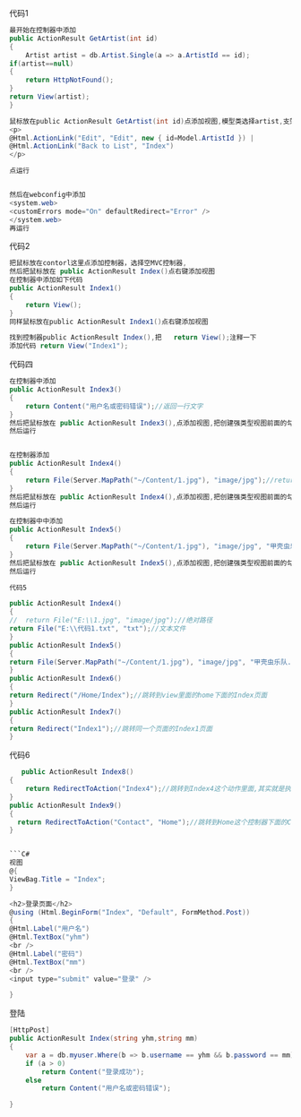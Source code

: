 
代码1
```C#
最开始在控制器中添加
public ActionResult GetArtist(int id)
{
    Artist artist = db.Artist.Single(a => a.ArtistId == id);
if(artist==null)
{
    return HttpNotFound();
}
return View(artist);
}

鼠标放在public ActionResult GetArtist(int id)点添加视图,模型类选择artist,支架模版选择detail,生成视图后删掉如下代码
<p>
@Html.ActionLink("Edit", "Edit", new { id=Model.ArtistId }) |
@Html.ActionLink("Back to List", "Index")
</p>

点运行


然后在webconfig中添加
<system.web>
<customErrors mode="On" defaultRedirect="Error" />
</system.web>
再运行
```

代码2
```C#
把鼠标放在contorl这里点添加控制器，选择空MVC控制器,
然后把鼠标放在 public ActionResult Index()点右键添加视图
在控制器中添加如下代码
public ActionResult Index1()
{
    return View();
}
同样鼠标放在public ActionResult Index1()点右键添加视图

找到控制器public ActionResult Index(),把   return View();注释一下
添加代码 return View("Index1");     
```

代码四
```C#
在控制器中添加
public ActionResult Index3()
{
    return Content("用户名或密码错误");//返回一行文字
}
然后把鼠标放在 public ActionResult Index3(),点添加视图,把创建强类型视图前面的勾去掉
然后运行


在控制器添加
public ActionResult Index4()
{
    return File(Server.MapPath("~/Content/1.jpg"), "image/jpg");//return file代表返回的是文件，Server.MapPath代表找文件的路径，~代表相对路径,image/jpg代表文件格式
}
然后把鼠标放在 public ActionResult Index4(),点添加视图,把创建强类型视图前面的勾去掉
然后运行

在控制器中中添加
public ActionResult Index5()
{
    return File(Server.MapPath("~/Content/1.jpg"), "image/jpg", "甲壳虫乐队.jpg");//return file代表返回的是文件，Server.MapPath代表找文件的路径，~代表相对路径,image/jpg代表文件格式，甲壳虫乐队.jpg代表下载文件名
}
然后把鼠标放在 public ActionResult Index5(),点添加视图,把创建强类型视图前面的勾去掉
然后运行                       
```


```C#
代码5

public ActionResult Index4()
{
//  return File("E:\\1.jpg", "image/jpg");//绝对路径
return File("E:\\代码1.txt", "txt");//文本文件
}
public ActionResult Index5()
{
return File(Server.MapPath("~/Content/1.jpg"), "image/jpg", "甲壳虫乐队.jpg");//return file代表返回的是文件，Server.MapPath代表找文件的路径，~代表相对路径,image/jpg代表文件格式，甲壳虫乐队.jpg代表下载文件名
}
public ActionResult Index6()
{
return Redirect("/Home/Index");//跳转到view里面的home下面的Index页面
}
public ActionResult Index7()
{
return Redirect("Index1");//跳转同一个页面的Index1页面
}      
```

代码6                                                 
```C#
   public ActionResult Index8()
{
    return RedirectToAction("Index4");//跳转到Index4这个动作里面,其实就是执行动作index4.跳转到当前控制器的一个控制器动作
}
public ActionResult Index9()
{
  return RedirectToAction("Contact", "Home");//跳转到Home这个控制器下面的Contact动作,跳转到其他的控制器的一个控制器动作
}                                                                                                                                                                                  ```


```C#
视图
@{
ViewBag.Title = "Index";
}

<h2>登录页面</h2>
@using (Html.BeginForm("Index", "Default", FormMethod.Post))
{
@Html.Label("用户名")
@Html.TextBox("yhm")
<br />
@Html.Label("密码")
@Html.TextBox("mm")
<br />
<input type="submit" value="登录" />

}              
```


登陆
```C#
[HttpPost]
public ActionResult Index(string yhm,string mm)
{
    var a = db.myuser.Where(b => b.username == yhm && b.password == mm).Count();
    if (a > 0)
        return Content("登录成功");
    else
        return Content("用户名或密码错误");

}      

```
